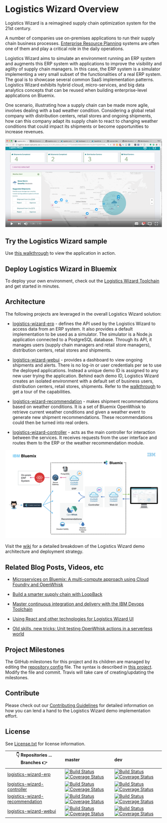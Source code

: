 # Logistics Wizard Overview

Logistics Wizard is a reimagined supply chain optimization system for the 21st century.

A number of companies use on-premises applications to run their supply chain business processes. [Enterprise Resource Planning](https://en.wikipedia.org/wiki/Enterprise_resource_planning) systems are often one of them and play a critical role in the daily operations.

Logistics Wizard aims to simulate an environment running an ERP system and augments this ERP system with applications to improve the visibility and agility of supply chain managers. In this case, the ERP system is a simulator implementing a very small subset of the functionalities of a real ERP system. The goal is to showcase several common SaaS implementation patterns. Logistics Wizard exhibits hybrid cloud, micro-services, and big data analytics concepts that can be reused when building enterprise-level applications on Bluemix.

One scenario, illustrating how a supply chain can be made more agile, involves dealing with a bad weather condition. Considering a global retail company with distribution centers, retail stores and ongoing shipments, how can this company adapt its supply chain to react to changing weather conditions that could impact its shipments or become opportunities to increase revenues.


[![Logistics Wizard on Bluemix](docs/youtube_play.png)](http://www.youtube.com/watch?v=wCxXs83-eRc "Logistics Wizard on Bluemix")

## Try the Logistics Wizard sample

Use [this walkthrough](WALKTHROUGH.md) to view the application in action.

## Deploy Logistics Wizard in Bluemix

To deploy your own environment, check out the [Logistics Wizard Toolchain][toolchain_github_url] and get started in minutes.

## Architecture

The following projects are leveraged in the overall Logistics Wizard solution:

* [logistics-wizard-erp][erp_github_url] - defines the API used by the Logistics Wizard to access data from an ERP system. It also provides a default implementation to be used as a simulator. The simulator is a Node.js application connected to a PostgreSQL database. Through its API, it manages users (supply chain managers and retail store managers), distribution centers, retail stores and shipments.

* [logistics-wizard-webui][webui_github_url] - provides a dashboard to view ongoing shipments and alerts. There is no log-in or user credentials per se to use the deployed applications. Instead a unique demo ID is assigned to any new user trying the application. Behind each demo ID, Logistics Wizard creates an isolated environment with a default set of business users, distribution centers, retail stores, shipments. Refer to the [walkthrough](WALKTHROUGH.md) to get a tour of the capabilities.

* [logistics-wizard-recommendation][recommendation_github_url] - makes shipment recommendations based on weather conditions. It is a set of Bluemix OpenWhisk to retrieve current weather conditions and given a weather event to generate new shipment recommendations. These recommendations could then be turned into real orders.

* [logistics-wizard-controller][controller_github_url] - acts as the main controller for interaction between the services. It receives requests from the user interface and routes them to the ERP or the weather recommendation module.

![Architecture Diagram](architecture.png)

Visit the [wiki](https://github.com/IBM-Bluemix/logistics-wizard/wiki) for a detailed breakdown of the Logistics Wizard demo architecture and deployment strategy.

## Related Blog Posts, Videos, etc

- [Microservices on Bluemix: A multi-compute approach using Cloud Foundry and OpenWhisk](https://www.ibm.com/blogs/bluemix/2017/02/microservices-multi-compute-approach-using-cloud-foundry-openwhisk/)

- [Build a smarter supply chain with LoopBack](https://developer.ibm.com/bluemix/2016/07/11/building-smarter-supply-chain-developer-journey-loopback/)

- [Master continuous integration and delivery with the IBM Devops Toolchain](https://developer.ibm.com/bluemix/2016/08/09/master-continuous-integration-delivery-ibm-devops-toolchain/)

- [Using React and other technologies for Logistics Wizard UI](https://www.ibm.com/blogs/bluemix/2016/01/using-react/)

- [Old skills, new tricks: Unit testing OpenWhisk actions in a serverless world](https://www.ibm.com/blogs/bluemix/2016/12/unit-testing-openwhisk-actions-serverless-world/)

## Project Milestones

The GitHub milestones for this project and its children are managed by editing the [repository config](repository-config.json) file. The syntax is described in [this project](https://github.com/Jimdo/github-sync-labels-milestones). Modify the file and commit. Travis will take care of creating/updating the milestones.

## Contribute
Please check out our [Contributing Guidelines](.github/CONTRIBUTING.md) for detailed information on how you can lend a hand to the Logistics Wizard demo implementation effort.

## License

See [License.txt](License.txt) for license information.

| :point_down: Repositories ... Branches :point_right: | master | dev |
| --- | :--- | :--- |
| [logistics-wizard-erp][erp_github_url] | [![Build Status](https://travis-ci.org/IBM-Bluemix/logistics-wizard-erp.svg?branch=master)](https://travis-ci.org/IBM-Bluemix/logistics-wizard-erp) [![Coverage Status](https://coveralls.io/repos/github/IBM-Bluemix/logistics-wizard-erp/badge.svg?branch=master)](https://coveralls.io/github/IBM-Bluemix/logistics-wizard-erp?branch=master) | [![Build Status](https://travis-ci.org/IBM-Bluemix/logistics-wizard-erp.svg?branch=dev)](https://travis-ci.org/IBM-Bluemix/logistics-wizard-erp) [![Coverage Status](https://coveralls.io/repos/github/IBM-Bluemix/logistics-wizard-erp/badge.svg?branch=dev)](https://coveralls.io/github/IBM-Bluemix/logistics-wizard-erp?branch=dev)|
| [logistics-wizard-controller][controller_github_url] | [![Build Status](https://travis-ci.org/IBM-Bluemix/logistics-wizard-controller.svg?branch=master)](https://travis-ci.org/IBM-Bluemix/logistics-wizard-controller) [![Coverage Status](https://coveralls.io/repos/github/IBM-Bluemix/logistics-wizard-controller/badge.svg?branch=master)](https://coveralls.io/github/IBM-Bluemix/logistics-wizard-controller?branch=master) | [![Build Status](https://travis-ci.org/IBM-Bluemix/logistics-wizard-controller.svg?branch=dev)](https://travis-ci.org/IBM-Bluemix/logistics-wizard-controller) [![Coverage Status](https://coveralls.io/repos/github/IBM-Bluemix/logistics-wizard-controller/badge.svg?branch=dev)](https://coveralls.io/github/IBM-Bluemix/logistics-wizard-controller?branch=dev) |
| [logistics-wizard-recommendation][recommendation_github_url] | [![Build Status](https://travis-ci.org/IBM-Bluemix/logistics-wizard-recommendation.svg?branch=master)](https://travis-ci.org/IBM-Bluemix/logistics-wizard-recommendation) [![Coverage Status](https://coveralls.io/repos/github/IBM-Bluemix/logistics-wizard-recommendation/badge.svg?branch=master)](https://coveralls.io/github/IBM-Bluemix/logistics-wizard-recommendation?branch=master) | [![Build Status](https://travis-ci.org/IBM-Bluemix/logistics-wizard-recommendation.svg?branch=dev)](https://travis-ci.org/IBM-Bluemix/logistics-wizard-recommendation) [![Coverage Status](https://coveralls.io/repos/github/IBM-Bluemix/logistics-wizard-recommendation/badge.svg?branch=dev)](https://coveralls.io/github/IBM-Bluemix/logistics-wizard-recommendation?branch=dev)|
| [logistics-wizard-webui][webui_github_url] | [![Build Status](https://travis-ci.org/IBM-Bluemix/logistics-wizard-webui.svg?branch=master)](https://travis-ci.org/IBM-Bluemix/logistics-wizard-webui) [![Coverage Status](https://coveralls.io/repos/github/IBM-Bluemix/logistics-wizard-webui/badge.svg?branch=master)](https://coveralls.io/github/IBM-Bluemix/logistics-wizard-webui?branch=master) | [![Build Status](https://travis-ci.org/IBM-Bluemix/logistics-wizard-webui.svg?branch=dev)](https://travis-ci.org/IBM-Bluemix/logistics-wizard-webui) [![Coverage Status](https://coveralls.io/repos/github/IBM-Bluemix/logistics-wizard-webui/badge.svg?branch=dev)](https://coveralls.io/github/IBM-Bluemix/logistics-wizard-webui?branch=dev)|


<!--Links-->
[webui_github_url]: https://github.com/IBM-Bluemix/logistics-wizard-webui
[controller_github_url]: https://github.com/IBM-Bluemix/logistics-wizard-controller
[erp_github_url]: https://github.com/IBM-Bluemix/logistics-wizard-erp
[recommendation_github_url]: https://github.com/IBM-Bluemix/logistics-wizard-recommendation
[toolchain_github_url]: https://github.com/IBM-Bluemix/logistics-wizard-toolchain
